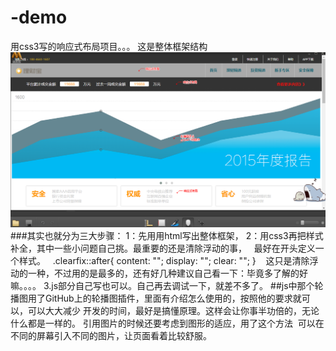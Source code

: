 # -demo
用css3写的响应式布局项目。。。
这是整体框架结构
![image](https://github.com/Siyunlongshuai/-demo/blob/master/img/%E5%93%8D%E5%BA%94%E5%BC%8F%E5%B8%83%E5%B1%80%E6%80%BB%E5%9B%BE.png)
###其实也就分为三大步骤：
1：先用用html写出整体框架，
2：用css3再把样式补全，其中一些小问题自己挑。最重要的还是清除浮动的事，
   最好在开头定义一个样式。
    .clearfix::after{
        content: "";
        display: "";
        clear: "";
    }
    这只是清除浮动的一种，不过用的是最多的，还有好几种建议自己看一下：毕竟多了解的好嘛。。。。
 3.js部分自己写也可以。自己再去调试一下，就差不多了。
 ##js中那个轮播图用了GitHub上的轮播图插件，里面有介绍怎么使用的，按照他的要求就可以，可以大大减少
 开发的时间，最好是搞懂原理。这样会让你事半功倍的，无论什么都是一样的。
 引用图片的时候还要考虑到图形的适应，用了这个方法
 <picture>
    <source srcset = ".....png" media="(min-width:50em)"> </source>
    <source srcset = ".....png" media="(min-width:30em)"> </source>
    <img srcset="img/ad002.png" >
 </picture>
 可以在不同的屏幕引入不同的图片，让页面看着比较舒服。
 
